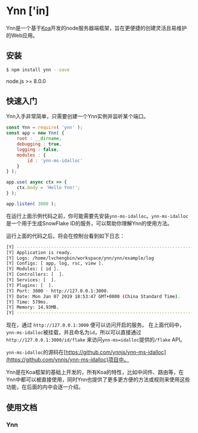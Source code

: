 # Ynn ['in]

Ynn是一个基于[Koa](https://koajs.com)开发的node服务器端框架，旨在更便捷的创建灵活且易维护的Web应用。

## 安装

```bash
$ npm install ynn --save
```

node.js >= 8.0.0

## 快速入门 

Ynn入手非常简单，只需要创建一个Ynn实例并监听某个端口。

```js
const Ynn = require( 'ynn' );
const app = new Ynn( {
    root : __dirname,
    debugging : true,
    logging : false,
    modules : {
        id : 'ynn-ms-idalloc'
    }
} );

app.use( async ctx => {
    ctx.body = 'Hello Ynn!';
} );

app.listen( 3000 );
```

在运行上面示例代码之前，你可能需要先安装`ynn-ms-idalloc`。`ynn-ms-idalloc`是一个用于生成SnowFlake ID的服务，可以帮助你理解Ynn的使用方法。

运行上面的代码之后，将会在控制台看到如下日志：

```bash
[Y] -----------------------------------------------------------------------
[Y] Application is ready.
[Y] Logs: /home/lvchengbin/workspace/ynn/ynn/example/log
[Y] Configs: [ app, log, rsc, view ].
[Y] Modules: [ id ].
[Y] Controllers: [  ].
[Y] Services: [  ].
[Y] Plugins: [  ].
[Y] Port: 3000 - http://127.0.0.1:3000.
[Y] Date: Mon Jan 07 2019 18:53:47 GMT+0800 (China Standard Time).
[Y] Time: 579ms.
[Y] Memory: 14.93MB.
[Y] -----------------------------------------------------------------------
```

现在，通过 `http://127.0.0.1:3000` 便可以访问开启的服务。
在上面代码中，`ynn-ms-idalloc`被挂载，并且命名为`id`，所以可以直接通过`http://127.0.0.1:3000/id/flake` 来访问`ynn-ms=idalloc`提供的`/flake` API。

`ynn-ms-idalloc`的源码在[https://github.com/ynnjs/ynn-ms-idalloc](https://github.com/ynnjs/ynn-ms-idalloc)项目中。

Ynn是在Koa框架的基础上开发的，所有Koa的特性，比如中间件、路由等，在Ynn中都可以被直接使用，同时Ynn也提供了更多更方便的方法或规则来使用这些功能，在后面的内中会逐一介绍。


## 使用文档

### Ynn
